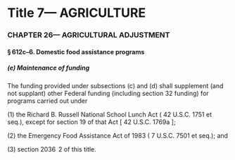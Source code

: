 
# Title 7— AGRICULTURE
### CHAPTER 26— AGRICULTURAL ADJUSTMENT
#### § 612c–6. Domestic food assistance programs
##### (e) Maintenance of funding

The funding provided under subsections (c) and (d) shall supplement (and not supplant) other Federal funding (including section 32 funding) for programs carried out under

(1) the Richard B. Russell National School Lunch Act ( 42 U.S.C. 1751 et seq.), except for section 19 of that Act [ 42 U.S.C. 1769a ];

(2) the Emergency Food Assistance Act of 1983 ( 7 U.S.C. 7501 et seq.); and

(3) section 2036  2 of this title.
